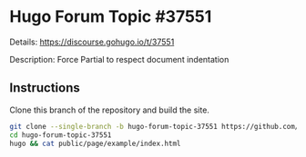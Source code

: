# Hugo Forum Topic #37551

Details: <https://discourse.gohugo.io/t/37551>

Description: Force Partial to respect document indentation

## Instructions

Clone this branch of the repository and build the site.

```bash
git clone --single-branch -b hugo-forum-topic-37551 https://github.com/jmooring/hugo-testing hugo-forum-topic-37551
cd hugo-forum-topic-37551
hugo && cat public/page/example/index.html
```
